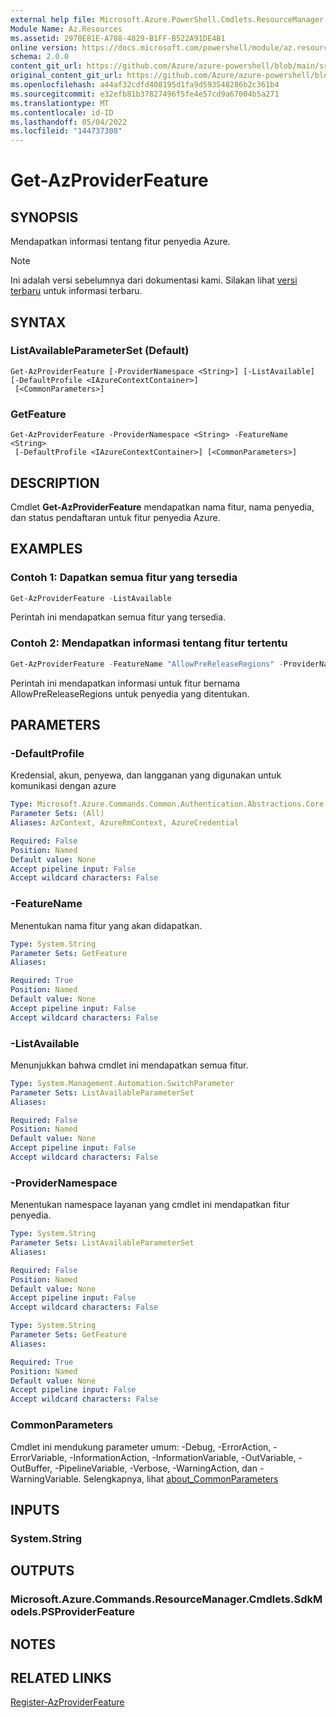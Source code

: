 ```yaml
---
external help file: Microsoft.Azure.PowerShell.Cmdlets.ResourceManager.dll-Help.xml
Module Name: Az.Resources
ms.assetid: 2970E81E-A788-4829-B1FF-B522A91DE4B1
online version: https://docs.microsoft.com/powershell/module/az.resources/get-azproviderfeature
schema: 2.0.0
content_git_url: https://github.com/Azure/azure-powershell/blob/main/src/Resources/Resources/help/Get-AzProviderFeature.md
original_content_git_url: https://github.com/Azure/azure-powershell/blob/main/src/Resources/Resources/help/Get-AzProviderFeature.md
ms.openlocfilehash: a44af32cdfd408195d1fa9d593548286b2c361b4
ms.sourcegitcommit: e32efb81b37827496f5fe4e57cd9a67004b5a271
ms.translationtype: MT
ms.contentlocale: id-ID
ms.lasthandoff: 05/04/2022
ms.locfileid: "144737308"
---
```

# Get-AzProviderFeature

## SYNOPSIS
Mendapatkan informasi tentang fitur penyedia Azure.

> [!NOTE]
>Ini adalah versi sebelumnya dari dokumentasi kami. Silakan lihat [versi terbaru](/powershell/module/az.resources/get-azproviderfeature) untuk informasi terbaru.

## SYNTAX

### ListAvailableParameterSet (Default)
```
Get-AzProviderFeature [-ProviderNamespace <String>] [-ListAvailable] [-DefaultProfile <IAzureContextContainer>]
 [<CommonParameters>]
```

### GetFeature
```
Get-AzProviderFeature -ProviderNamespace <String> -FeatureName <String>
 [-DefaultProfile <IAzureContextContainer>] [<CommonParameters>]
```

## DESCRIPTION
Cmdlet **Get-AzProviderFeature** mendapatkan nama fitur, nama penyedia, dan status pendaftaran untuk fitur penyedia Azure.

## EXAMPLES

### Contoh 1: Dapatkan semua fitur yang tersedia
```powershell
Get-AzProviderFeature -ListAvailable
```

Perintah ini mendapatkan semua fitur yang tersedia.

### Contoh 2: Mendapatkan informasi tentang fitur tertentu
```powershell
Get-AzProviderFeature -FeatureName "AllowPreReleaseRegions" -ProviderNamespace "Microsoft.Compute"
```

Perintah ini mendapatkan informasi untuk fitur bernama AllowPreReleaseRegions untuk penyedia yang ditentukan.

## PARAMETERS

### -DefaultProfile
Kredensial, akun, penyewa, dan langganan yang digunakan untuk komunikasi dengan azure

```yaml
Type: Microsoft.Azure.Commands.Common.Authentication.Abstractions.Core.IAzureContextContainer
Parameter Sets: (All)
Aliases: AzContext, AzureRmContext, AzureCredential

Required: False
Position: Named
Default value: None
Accept pipeline input: False
Accept wildcard characters: False
```

### -FeatureName
Menentukan nama fitur yang akan didapatkan.

```yaml
Type: System.String
Parameter Sets: GetFeature
Aliases:

Required: True
Position: Named
Default value: None
Accept pipeline input: False
Accept wildcard characters: False
```

### -ListAvailable
Menunjukkan bahwa cmdlet ini mendapatkan semua fitur.

```yaml
Type: System.Management.Automation.SwitchParameter
Parameter Sets: ListAvailableParameterSet
Aliases:

Required: False
Position: Named
Default value: None
Accept pipeline input: False
Accept wildcard characters: False
```

### -ProviderNamespace
Menentukan namespace layanan yang cmdlet ini mendapatkan fitur penyedia.

```yaml
Type: System.String
Parameter Sets: ListAvailableParameterSet
Aliases:

Required: False
Position: Named
Default value: None
Accept pipeline input: False
Accept wildcard characters: False
```

```yaml
Type: System.String
Parameter Sets: GetFeature
Aliases:

Required: True
Position: Named
Default value: None
Accept pipeline input: False
Accept wildcard characters: False
```

### CommonParameters
Cmdlet ini mendukung parameter umum: -Debug, -ErrorAction, -ErrorVariable, -InformationAction, -InformationVariable, -OutVariable, -OutBuffer, -PipelineVariable, -Verbose, -WarningAction, dan -WarningVariable. Selengkapnya, lihat [about_CommonParameters](http://go.microsoft.com/fwlink/?LinkID=113216)

## INPUTS

### System.String

## OUTPUTS

### Microsoft.Azure.Commands.ResourceManager.Cmdlets.SdkModels.PSProviderFeature

## NOTES

## RELATED LINKS

[Register-AzProviderFeature](./Register-AzProviderFeature.md)


